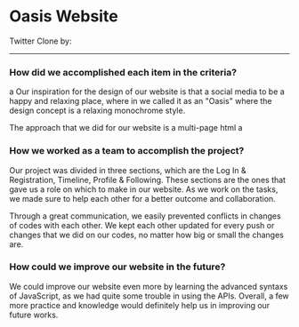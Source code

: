 # Oasis Website
Twitter Clone by: 
___

### How did we accomplished each item in the criteria?
a
Our inspiration for the design of our website is that a social media to be a happy and relaxing place, where in we called it as an "Oasis" where the design concept is a relaxing monochrome style.

The approach that we did for our website is a multi-page html
a




### How we worked as a team to accomplish the project?
Our project was divided in three sections, which are the Log In & Registration, Timeline, Profile & Following. These sections are the ones that gave us a role on which to make in our website. As we work on the tasks, we made sure to help each other for a better outcome and collaboration.

Through a great communication, we easily prevented conflicts in changes of codes with each other. We kept each other updated for every push or changes that we did on our codes, no matter how big or small the changes are.


### How could we improve our website in the future?
We could improve our website even more by learning the advanced syntaxs of JavaScript, as we had quite some trouble in using the APIs. Overall, a few more practice and knowledge would definitely help us in improving our future works.

